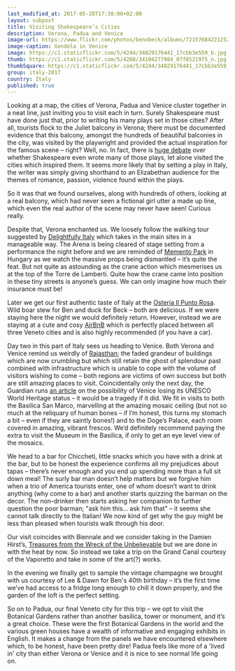 ```yaml
--- 
last_modified_at: 2017-05-28T17:38:00+02:00
layout: subpost
title: Visiting Shakespeare’s Cities
description: Verona, Padua and Venice
image-url: https://www.flickr.com/photos/bennbeck/albums/72157684221252805
image-caption: Gondola in Venice
image: https://c1.staticflickr.com/5/4244/34829176441_17cbb3e559_b.jpg
thumb: https://c1.staticflickr.com/5/4268/34104277984_07f8521975_n.jpg
thumbSquare: https://c1.staticflickr.com/5/4244/34829176441_17cbb3e559_q.jpg
group: italy-2017
country: Italy
published: true
---
```


Looking at a map, the cities of Verona, Padua and Venice cluster together in a neat line, just inviting you to visit each in turn.
Surely Shakespeare must have done just that, prior to writing his many plays set in those cities? After all, tourists flock to the
Juliet balcony in Verona; there must be documented evidence that this balcony, amongst the hundreds of beautiful balconies in the city,
was visited by the playwright and provided the actual inspiration for the famous scene – right? Well, no. In fact, there is 
[huge debate](http://blog.tuscanynowandmore.com/shakespeare-in-italy/) over whether Shakespeare even wrote many of those plays, let alone visited the cities which inspired them.
It seems more likely that by setting a play in Italy, the writer was simply giving shorthand to an Elizabethan audience for the themes of
romance, passion, violence found within the plays. 

So it was that we found ourselves, along with hundreds of others, looking at a real balcony, which had never seen a fictional girl utter a made up line,
which even the real author of the scene may never have seen!  Curious really.

Despite that, Verona enchanted us. We loosely follow the walking tour suggested by [Delightfully Italy](https://delightfullyitaly.com/2014/04/27/verona-in-one-day/) 
which takes in the main sites in a manageable way. The Arena is being cleared of stage setting from a performance the night before and we are reminded of 
[Memento Park](https://flic.kr/p/3i1e2o) in Hungary as we watch the massive props being dismantled – it’s quite the feat.
But not quite as astounding as the crane action which mesmerises us at the top of the Torre de Lamberti.
Quite how the crane came into position in these tiny streets is anyone’s guess. We can only imagine how 
much their insurance must be!

Later we get our first authentic taste of Italy at the [Osteria Il Punto Rosa](http://www.cucinacasalinga.verona.it/). 
Wild boar stew for Ben and duck for Beck – both are delicious. If we were staying here the night we would definitely return. 
However, instead we are staying at a cute and cosy [AirBnB](http://www.google.com/url?q=http%3A%2F%2Fabnb.me%2FEVmg%2Fki9qWf2cwD&sa=D&sntz=1&usg=AFQjCNH3TMVe0_xDmBufFvj-KlAUGlpHzw) 
which is perfectly placed between all three Veneto cities and is also highly recommended (if you have a car).

Day two in this part of Italy sees us heading to Venice. Both Verona and Venice remind us weirdly of [Rajasthan](https://www.flickr.com/photos/bennbeck/2192304210/in/album-72157601952126995/); 
the faded grandeur of buildings which are now crumbling but which still retain the ghost of splendour past combined with infrastructure which is unable to 
cope with the volume of visitors wishing to come – both regions are victims of own success but both are still amazing places to visit. 
Coincidentally only the next day, the Guardian runs [an article](https://www.theguardian.com/travel/2017/may/26/venice-tourists-cruise-ships-pollution-italy-biennale)
on the possibility of Venice losing its UNESCO World Heritage status – it would be a tragedy if it did.
We fit in visits to both the Basilica San Marco, marvelling at the amazing mosaic ceiling (but not so much at the reliquary of human bones – if I’m honest, 
this turns my stomach a bit – even if they are saintly bones!) and to the Doge’s Palace, each room covered in amazing, vibrant frescos.
We’d definitely recommend paying the extra to visit the Museum in the Basilica, if only to get an eye level view of the mosaics. 

We head to a bar for Chiccheti, little snacks which you have with a drink at the bar, but to be honest the experience confirms all my prejudices about
tapas – there’s never enough and you end up spending more than a full sit down meal! The surly bar man doesn’t help matters but we forgive him when a
trio of America tourists enter, one of whom doesn’t want to drink anything (why come to a bar) and another starts quizzing the barman on the decor.
The non-drinker then starts asking her companion to further question the poor barman; "ask him this... ask him that" – it seems she cannot talk directly
to the Italian! We now kind of get why the guy might be less than pleased when tourists walk through his door. 

Our visit coincides with Biennale and we consider taking in the Damien Hirst’s, [Treasures from the Wreck of the Unbelievable](http://www.palazzograssi.it/en/exhibitions/current/damien-hirst-at-palazzo-grassi-and-punta-della-dogana-in-2017-1/)
but we are done in with the heat by now. So instead we take a trip on the Grand Canal courtesy of the Vaporetto and take in some of the art(?) works.

In the evening we finally get to sample the vintage champagne we brought with us courtesy of Lee & Dawn for Ben's 40th birthday – it’s the first time we’ve had
access to a fridge long enough to chill it down properly, and the garden of the loft is the perfect setting.

So on to Padua, our final Veneto city for this trip – we opt to visit the Botanical Gardens rather than another basilica, tower or monument, and it’s a great choice.
These were the first Botanical Gardens in the world and the various green houses have a wealth of informative and engaging exhibits in English.
It makes a change from the panels we have encountered elsewhere which, to be honest, have been pretty dire! Padua feels like more of a 'lived in' city than either
Verona or Venice and it is nice to see normal life going on. 
